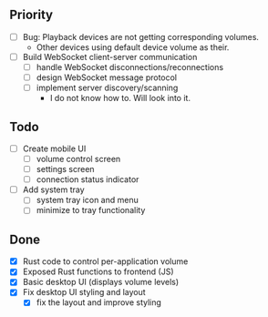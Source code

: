 ## Priority

- [ ] Bug: Playback devices are not getting corresponding volumes.
    - Other devices using default device volume as their.
- [ ] Build WebSocket client-server communication
    - [ ] handle WebSocket disconnections/reconnections
    - [ ] design WebSocket message protocol
    - [ ] implement server discovery/scanning
        - I do not know how to. Will look into it.

## Todo

- [ ] Create mobile UI
    - [ ] volume control screen
    - [ ] settings screen
    - [ ] connection status indicator
- [ ] Add system tray
    - [ ] system tray icon and menu
    - [ ] minimize to tray functionality

## Done

- [x] Rust code to control per-application volume
- [x] Exposed Rust functions to frontend (JS)
- [x] Basic desktop UI (displays volume levels)
- [x] Fix desktop UI styling and layout
    - [x] fix the layout and improve styling